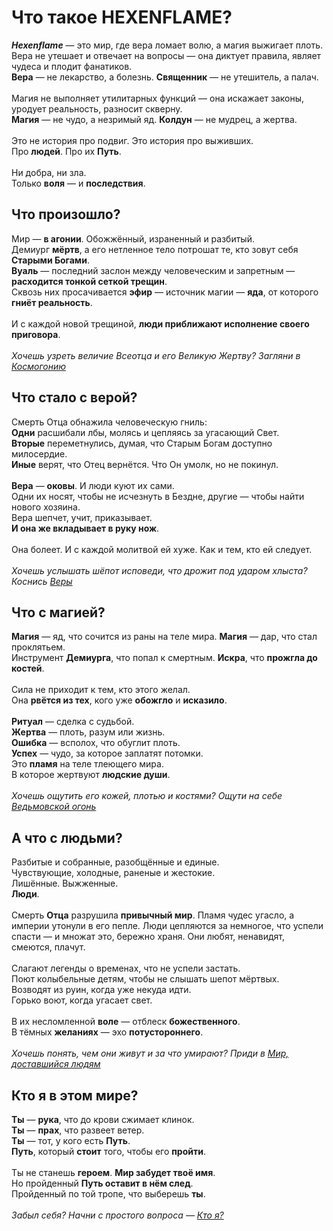 # Что такое HEXENFLAME?
***Hexenflame*** — это мир, где вера ломает волю, а магия выжигает плоть.<br>
Вера не утешает и отвечает на вопросы — она диктует правила, являет чудеса и плодит фанатиков.<br>
**Вера** — не лекарство, а болезнь. **Священник** — не утешитель, а палач.<br>
<br>
Магия не выполняет утилитарных функций — она искажает законы, уродует реальность, разносит скверну.<br>
**Магия** — не чудо, а незримый яд. **Колдун** — не мудрец, а жертва.<br>
<br>
Это не история про подвиг. Это история про выживших.<br>
Про **людей**. Про их **Путь**.<br>
<br>
Ни добра, ни зла.<br>
Только **воля** — и **последствия**.<br>
## Что произошло?
Мир — **в агонии**. Обожжённый, израненный и разбитый.<br>
Демиург **мёртв**, а его нетленное тело потрошат те, кто зовут себя **Старыми Богами**.<br>
**Вуаль** — последний заслон между человеческим и запретным — **расходится тонкой сеткой трещин**.<br>
Сквозь них просачивается **эфир** — источник магии — **яда**, от которого **гниёт реальность**.<br>
<br>
И с каждой новой трещиной, **люди приближают исполнение своего приговора**.<br>
<br>
*Хочешь узреть величие Всеотца и его Великую Жертву? Загляни в [Космогонию](./start/about_cosmogony.md)*
## Что стало с верой?
Смерть Отца обнажила человеческую гниль:<br>
**Одни** расшибали лбы, молясь и цепляясь за угасающий Свет.<br>
**Вторые** переметнулись, думая, что Старым Богам доступно милосердие. <br>
**Иные** верят, что Отец вернётся. Что Он умолк, но не покинул.<br>
<br>
**Вера** — **оковы**. И люди куют их сами.<br>
Одни их носят, чтобы не исчезнуть в Бездне, другие — чтобы найти нового хозяина.<br>
Вера шепчет, учит, приказывает.<br>
**И она же вкладывает в руку нож**.<br>
<br>
Она болеет. И с каждой молитвой ей хуже. Как и тем, кто ей следует.<br>
<br>
*Хочешь услышать шёпот исповеди, что дрожит под ударом хлыста? Коснись [Веры](./start/about_faith.md)*
## Что с магией?
**Магия** — яд, что сочится из раны на теле мира. **Магия** — дар, что стал проклятьем.<br>
Инструмент **Демиурга**, что попал к смертным. **Искра**, что **прожгла до костей**.<br>
<br>
Сила не приходит к тем, кто этого желал.<br>
Она **рвётся из тех**, кого уже **обожгло** и **исказило**.<br>
<br>
**Ритуал** — сделка с судьбой.<br>
**Жертва** — плоть, разум или жизнь.<br>
**Ошибка** — всполох, что обуглит плоть.<br>
**Успех** — чудо, за которое заплатят потомки.<br>
Это **пламя** на теле тлеющего мира.<br>
В которое жертвуют **людские души**.<br>
<br>
*Хочешь ощутить его кожей, плотью и костями? Ощути на себе [Ведьмовской огонь](./start/about_magic.md)*
## А что с людьми?
Разбитые и собранные, разобщённые и единые.<br>
Чувствующие, холодные, раненые и жестокие.<br>
Лишённые. Выжженные.<br>
**Люди**.<br>
<br>
Смерть **Отца** разрушила **привычный мир**. Пламя чудес угасло, а империи утонули в его пепле. Люди цепляются за немногое, что успели спасти — и множат это, бережно храня. Они любят, ненавидят, смеются, плачут.<br>
<br>
Слагают легенды о временах, что не успели застать.<br>
Поют колыбельные детям, чтобы не слышать шепот мёртвых.<br>
Возводят из руин, когда уже некуда идти.<br>
Горько воют, когда угасает свет.<br>
<br>
В их несломленной **воле** — отблеск **божественного**.<br>
В тёмных **желаниях** — эхо **потустороннего**.<br>
<br>
*Хочешь понять, чем они живут и за что умирают? Приди в [Мир, доставшийся людям](./start/about_story.md)*
## Кто я в этом мире?
**Ты** — **рука**, что до крови сжимает клинок.<br>
**Ты** — **прах**, что развеет ветер.<br>
**Ты** — тот, у кого есть **Путь**.<br>
**Путь**, который **стоит** того, чтобы его **пройти**.<br>
<br>
Ты не станешь **героем**. **Мир забудет твоё имя**.<br>
Но пройденный **Путь оставит в нём след**.<br>
Пройденный по той тропе, что выберешь **ты**.<br>
<br>
*Забыл себя? Начни с простого вопроса — [Кто я?](./start/who_am_i.md)*